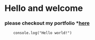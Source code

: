 # Hello and welcome
### please checkout my portfolio *[here](https://www.portfolio.com")
~~~~~~
    console.log("Hello world!")
~~~~~~
